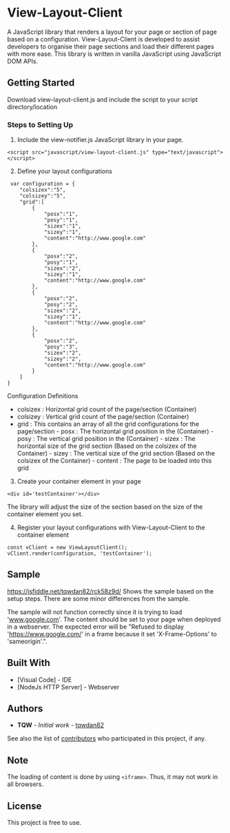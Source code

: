 # View-Layout-Client
A JavaScript library that renders a layout for your page or section of page based on a configuration. View-Layout-Client is developed to assist developers to organise their page sections and load their different pages with more ease. This library is written in vanilla JavaScript using JavaScript DOM APIs. 

## Getting Started

Download view-layout-client.js and include the script to your script directory/location

### Steps to Setting Up
1. Include the view-notifier.js JavaScript library in your page.
```
<script src="javascript/view-layout-client.js" type="text/javascript"></script>
```

2. Define your layout configurations
```
 var configuration = {
	"colsizex":"5",
	"colsizey":"5",
	"grid":[
		{
			"posx":"1",
			"posy":"1",
			"sizex":"1",
			"sizey":"1",
			"content":"http://www.google.com"
		},
		{
			"posx":"2",
			"posy":"1",
			"sizex":"2",
			"sizey":"1",
			"content":"http://www.google.com"
		},
		{
			"posx":"2",
			"posy":"2",
			"sizex":"2",
			"sizey":"1",
			"content":"http://www.google.com"
		},
		{
			"posx":"2",
			"posy":"3",
			"sizex":"2",
			"sizey":"2",
			"content":"http://www.google.com"
		}
	]
}
```
   Configuration Definitions
   - colsizex : Horizontal grid count of the page/section (Container)
   - colsizey : Vertical grid count of the page/section (Container)
   - grid     : This contains an array of all the grid configurations for the page/section
    - posx    : The horizontal grid position in the (Container)
    - posy    : The vertical grid position in the (Container)
    - sizex   : The horizontal size of the grid section (Based on the colsizex of the Container)
    - sizey   : The vertical size of the grid section (Based on the colsizex of the Container)
    - content : The page to be loaded into this grid

3. Create your container element in your page
```
<div id='testContainer'></div>
```
The library will adjust the size of the section based on the size of the container element you set.

4. Register your layout configurations with View-Layout-Client to the container element
```
const vClient = new ViewLayoutClient();
vClient.render(configuration, 'testContainer');
```

## Sample
https://jsfiddle.net/tqwdan82/rck58z9d/
Shows the sample based on the setup steps. There are some minor differences from the sample.

The sample will not function correctly since it is trying to load 'www.google.com'. The content should be set to your page when deployed in a webserver. The expected error will be "Refused to display 'https://www.google.com/' in a frame because it set 'X-Frame-Options' to 'sameorigin'.".

## Built With

* [Visual Code] - IDE
* [NodeJs HTTP Server] - Webserver

## Authors

* **TQW** - *Initial work* - [tqwdan82](https://github.com/tqwdan82)

See also the list of [contributors](https://github.com/your/project/contributors) who participated in this project, if any.

## Note
The loading of content is done by using ```<iframe>```. Thus, it may not work in all browsers.

## License

This project is free to use.
